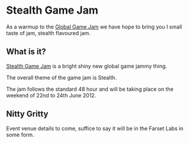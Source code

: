 Stealth Game Jam
================

As a warmup to the [Global Game Jam](Global_Game_Jam.md) we have hope to bring
you I small taste of jam, stealth flavoured jam.

What is it?
-----------

[Stealth Game Jam](http://sneakybastards.net/stealthjam/) is a bright shiny new
global game jammy thing.

The overall theme of the game jam is Stealth.

The jam follows the standard 48 hour and will be taking place on the weekend of
22nd to 24th June 2012.

Nitty Gritty
------------

Event venue details to come, suffice to say it will be in the Farset Labs in
some form.
